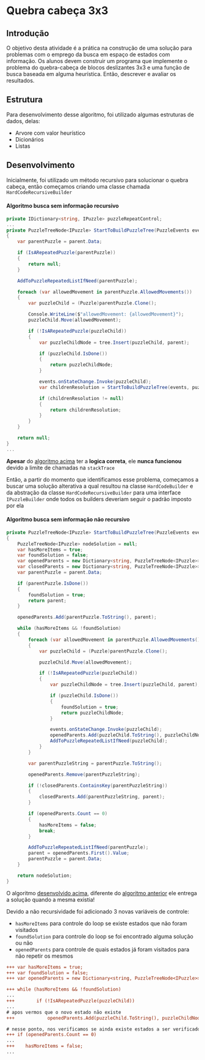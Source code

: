 # Quebra cabeça 3x3
## Introdução
O objetivo desta atividade é a prática na construção de uma solução para problemas com o emprego da busca em espaço de estados com informação. Os alunos devem construir um programa que implemente o problema do quebra-cabeça de blocos deslizantes 3x3 e uma função de busca baseada em alguma heurística. Então, descrever e avaliar os resultados.

## Estrutura
Para desenvolvimento desse algoritmo, foi utilizado algumas estruturas de dados, delas:
- Arvore com valor heurístico
- Dicionários
- Listas

## Desenvolvimento
Inicialmente, foi utilizado um método recursivo para solucionar o quebra cabeça, então começamos criando uma classe chamada `HardCodeRecursiveBuilder`

#### Algoritmo busca sem informação recursivo
```csharp
private IDictionary<string, IPuzzle> puzzleRepeatControl;
...
private PuzzleTreeNode<IPuzzle> StartToBuildPuzzleTree(PuzzleEvents events, PuzzleTreeNode<IPuzzle> parent)
{
    var parentPuzzle = parent.Data;

    if (IsARepeatedPuzzle(parentPuzzle))
    {
        return null;
    }

    AddToPuzzleRepeatedListIfNeed(parentPuzzle);

    foreach (var allowedMovement in parentPuzzle.AllowedMovements())
    {
        var puzzleChild = (Puzzle)parentPuzzle.Clone();

        Console.WriteLine($"allowedMovement: {allowedMovement}");
        puzzleChild.Move(allowedMovement);

        if (!IsARepeatedPuzzle(puzzleChild))
        {
            var puzzleChildNode = tree.Insert(puzzleChild, parent);

            if (puzzleChild.IsDone())
            {
                return puzzleChildNode;
            }

            events.onStateChange.Invoke(puzzleChild);
            var childrenResolution = StartToBuildPuzzleTree(events, puzzleChildNode);

            if (childrenResolution != null)
            {
                return childrenResolution;
            }
        }
    }

    return null;
}
...
```

**Apesar** do [algoritmo acima](#algoritmo-busca-sem-informação-recursivo) ter a **logica correta**, ele **nunca funcionou** devido a limite de chamadas na `stackTrace`

Então, a partir do momento que identificamos esse problema, começamos a buscar uma solução alterativa a qual resultou na classe `HardCodeBuilder` e da abstração da classe `HardCodeRecursiveBuilder` para uma interface `IPuzzleBuilder` onde todos os builders deveriam seguir o padrão imposto por ela

#### Algoritmo busca sem informação não recursivo
```csharp
private PuzzleTreeNode<IPuzzle> StartToBuildPuzzleTree(PuzzleEvents events, PuzzleTreeNode<IPuzzle> parent)
{
    PuzzleTreeNode<IPuzzle> nodeSolution = null;
    var hasMoreItems = true;
    var foundSolution = false;
    var openedParents = new Dictionary<string, PuzzleTreeNode<IPuzzle>>();
    var closedParents = new Dictionary<string, PuzzleTreeNode<IPuzzle>>();
    var parentPuzzle = parent.Data;

    if (parentPuzzle.IsDone())
    {
        foundSolution = true;
        return parent;
    }

    openedParents.Add(parentPuzzle.ToString(), parent);

    while (hasMoreItems && !foundSolution)
    {
        foreach (var allowedMovement in parentPuzzle.AllowedMovements())
        {
            var puzzleChild = (Puzzle)parentPuzzle.Clone();

            puzzleChild.Move(allowedMovement);

            if (!IsARepeatedPuzzle(puzzleChild))
            {
                var puzzleChildNode = tree.Insert(puzzleChild, parent);

                if (puzzleChild.IsDone())
                {
                    foundSolution = true;
                    return puzzleChildNode;
                }

                events.onStateChange.Invoke(puzzleChild);
                openedParents.Add(puzzleChild.ToString(), puzzleChildNode);
                AddToPuzzleRepeatedListIfNeed(puzzleChild);
            }
        }

        var parentPuzzleString = parentPuzzle.ToString();

        openedParents.Remove(parentPuzzleString);

        if (!closedParents.ContainsKey(parentPuzzleString))
        {
            closedParents.Add(parentPuzzleString, parent);
        }

        if (openedParents.Count == 0)
        {
            hasMoreItems = false;
            break;
        }

        AddToPuzzleRepeatedListIfNeed(parentPuzzle);
        parent = openedParents.First().Value;
        parentPuzzle = parent.Data;
    }

    return nodeSolution;
}
```

O algoritmo [desenvolvido acima](#algoritmo-busca-sem-informação-não-recursivo), diferente do [algoritmo anterior](#algoritmo-busca-sem-informação-recursivo) ele entrega a solução quando a mesma existia!

Devido a não recursividade foi adicionado 3 novas variáveis de controle:
- `hasMoreItems` para controle do loop se existe estados que não foram visitados
- `foundSolution` para controle do loop se foi encontrado alguma solução ou não
- `openedParents` para controle de quais estados já foram visitados para não repetir os mesmos

```diff
+++ var hasMoreItems = true;
+++ var foundSolution = false;
+++ var openedParents = new Dictionary<string, PuzzleTreeNode<IPuzzle>>();

+++ while (hasMoreItems && !foundSolution)
...
+++        if (!IsARepeatedPuzzle(puzzleChild))
...
# apos vermos que o novo estado não existe
+++            openedParents.Add(puzzleChild.ToString(), puzzleChildNode);

# nesse ponto, nos verificamos se ainda existe estados a ser verificados pelo algoritmo
+++ if (openedParents.Count == 0)
...
+++    hasMoreItems = false;
...
```